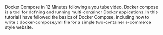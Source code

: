 Docker Compose in 12 Minutes following a you tube video.
Docker compose is a tool for defining and running multi-container Docker applications. In this tutorial I have followed the basics of Docker Compose, including how to write a docker-compose.yml file for a simple two-container e-commerce style website.

